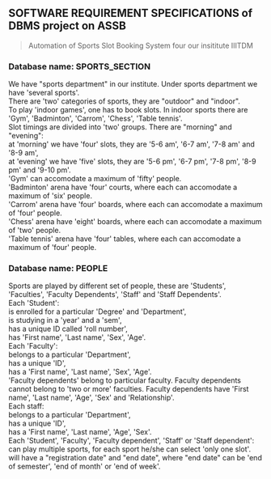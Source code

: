 ## SOFTWARE REQUIREMENT SPECIFICATIONS of DBMS project on ASSB
> Automation of Sports Slot Booking System four our insititute IIITDM
### Database name: SPORTS_SECTION
We have "sports department" in our institute. Under sports department we have 'several sports'.<br>
There are 'two' categories of sports, they are "outdoor" and "indoor".<br>
To play 'indoor games', one has to book slots. In indoor sports there are 'Gym', 'Badminton', 'Carrom', 'Chess', 'Table tennis'.<br>
Slot timings are divided into 'two' groups. There are "morning" and "evening":<br>
  at 'morning' we have 'four' slots, they are '5-6 am', '6-7 am', '7-8 am' and '8-9 am',<br>
  at 'evening' we have 'five' slots, they are '5-6 pm', '6-7 pm', '7-8 pm', '8-9 pm' and '9-10 pm'.<br>
'Gym' can accomodate a maximum of 'fifty' people.<br>
'Badminton' arena have 'four' courts, where each can accomodate a maximum of 'six' people.<br>
'Carrom' arena have 'four' boards, where each can accomodate a maximum of 'four' people.<br>
'Chess' arena have 'eight' boards, where each can accomodate a maximum of 'two' people.<br>
'Table tennis' arena have 'four' tables, where each can accomodate a maximum of 'four' people.<br>
### Database name: PEOPLE
Sports are played by different set of people, these are 'Students', 'Faculties', 'Faculty Dependents', 'Staff' and 'Staff Dependents'.<br>
Each 'Student':<br>
  is enrolled for a particular 'Degree' and 'Department',<br>
  is studying in a 'year' and a 'sem',<br>
  has a unique ID called 'roll number',<br>
  has 'First name', 'Last name', 'Sex', 'Age'.<br> 
Each 'Faculty':<br>
  belongs to a particular 'Department',<br>
  has a unique 'ID',<br>
  has a 'First name', 'Last name', 'Sex', 'Age'.<br>
'Faculty dependents' belong to particular faculty. Faculty dependents cannot belong to 'two or more' faculties. Faculty dependents have 'First name', 'Last name', 'Age', 'Sex' and 'Relationship'.<br>
Each staff:<br>
  belongs to a particular 'Department',<br>
  has a unique 'ID',<br>
  has a 'First name', 'Last name', 'Age', 'Sex'.<br>
Each 'Student', 'Faculty', 'Faculty dependent', 'Staff' or 'Staff dependent':<br>
  can play multiple sports, for each sport he/she can select 'only one slot'.<br>
  will have a "registration date" and "end date", where "end date" can be 'end of semester', 'end of month' or 'end of week'.<br>
